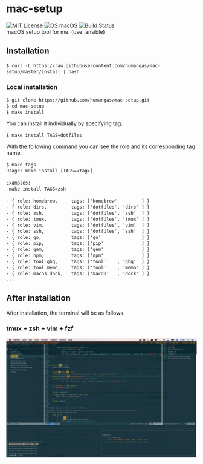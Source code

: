 # mac-setup 
[![MIT License](http://img.shields.io/badge/license-MIT-blue.svg?style=flat)](LICENSE)
[![OS macOS](https://img.shields.io/badge/OS-macOS-blue.svg)](OS)
[![Build Status](https://travis-ci.org/humangas/mac-setup.svg?branch=master)](https://travis-ci.org/humangas/mac-setup)  
macOS setup tool for me. (use: ansible)


## Installation
```
$ curl -L https://raw.githubusercontent.com/humangas/mac-setup/master/install | bash
```

### Local installation
```
$ git clone https://github.com/humangas/mac-setup.git 
$ cd mac-setup 
$ make install
```

You can install it individually by specifying tag.
```
$ make install TAGS=dotfiles
```

With the following command you can see the role and its corresponding tag name.
```
$ make tags
Usage: make install [TAGS=<tag>]

Examples:
 make install TAGS=zsh

- { role: homebrew,     tags: ['homebrew'         ] }
- { role: dirs,         tags: ['dotfiles', 'dirs' ] }
- { role: zsh,          tags: ['dotfiles', 'zsh'  ] }
- { role: tmux,         tags: ['dotfiles', 'tmux' ] }
- { role: vim,          tags: ['dotfiles', 'vim'  ] }
- { role: ssh,          tags: ['dotfiles', 'ssh'  ] }
- { role: go,           tags: ['go'               ] }
- { role: pip,          tags: ['pip'              ] }
- { role: gem,          tags: ['gem'              ] }
- { role: npm,          tags: ['npm'              ] }
- { role: tool_ghq,     tags: ['tool'    , 'ghq'  ] }
- { role: tool_memo,    tags: ['tool'    , 'memo' ] }
- { role: macos_dock,   tags: ['macos'   , 'dock' ] }
...
```


## After installation 
After installation, the terminal will be as follows.

### tmux + zsh + vim + fzf
![my_terminal_tmux+zsh](terminal_image.png)
